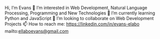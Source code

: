 Hi, I’m Evans
👀 I’m interested in Web Development, Natural Language Processing, Programming and New Technologies
🌱 I’m currently learning Python and JavaScript
💞️ I’m looking to collaborate on Web Development Projects
📫 How to reach me:
        https://linkedin.com/in/evans-elabo 
        mailto:ellaboevans@gmail.com


<!---
ellaboevans/ellaboevans is a ✨ special ✨ repository because its `README.md` (this file) appears on your GitHub profile.
You can click the Preview link to take a look at your changes.
--->
